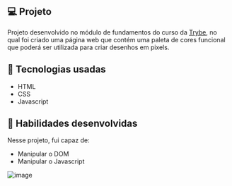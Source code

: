 ## 💻 Projeto

Projeto desenvolvido no módulo de fundamentos do curso da [Trybe](https://www.betrybe.com/), no qual foi criado uma página web que contém uma paleta de cores funcional que poderá ser utilizada para criar desenhos em pixels.

## 🚀 Tecnologias usadas

- HTML
- CSS
- Javascript

## 📌 Habilidades desenvolvidas

Nesse projeto, fui capaz de:

- Manipular o DOM
- Manipular o Javascript

![image](https://user-images.githubusercontent.com/115182342/220604302-040becc8-9cf8-45e7-9033-ec3dc8ab11fe.png)
